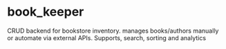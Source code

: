 # book_keeper
CRUD backend for bookstore inventory. manages books/authors manually or automate via external APIs. Supports, search, sorting and analytics
